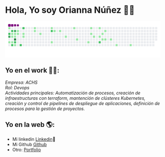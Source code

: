 # Hola, Yo soy Orianna Núñez 🚀👋
<img align='center' src='./public/github-contribution-grid-snake.gif' width='900"'>


## Yo en el work 👩‍💻:
*Empresa: ACHS*<br>
*Rol: Devops*<br>
*Actividades principales: Automatización de procesos, creación de infraestructuras con terraform, mantención de clústeres Kubernetes, creación y control de pipelines de despliegue de aplicaciones, definición de procesos para la gestión de proyectos.*


## Yo en la web 🌎:
- Mi linkedin <a target="_blank" href="https://www.linkedin.com/in/oriverhu/">Linkedin</a>💼
- Mi Github <a target="_blank" href="https://github.com/oriverhu">Github</a>
- Otro: <a target="_blank" href="https://oriverhu.herokuapp.com/">Portfolio</a>

